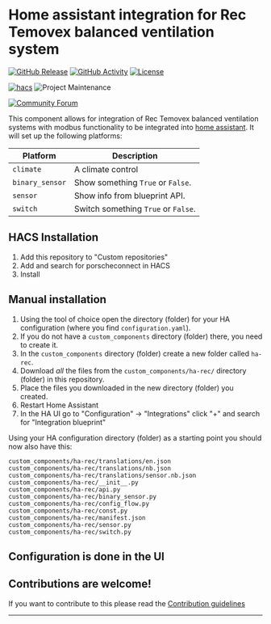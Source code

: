 # Home assistant integration for Rec Temovex balanced ventilation system

[![GitHub Release][releases-shield]][releases]
[![GitHub Activity][commits-shield]][commits]
[![License][license-shield]](LICENSE)

[![hacs][hacsbadge]][hacs]
![Project Maintenance][maintenance-shield]

[![Community Forum][forum-shield]][forum]

This component allows for integration of Rec Temovex balanced ventilation systems with modbus functionality to be integrated into [home assistant](https://home-assistant.io/). It will set up the following platforms:

Platform | Description
-- | --
`climate` | A climate control
`binary_sensor` | Show something `True` or `False`.
`sensor` | Show info from blueprint API.
`switch` | Switch something `True` or `False`.

## HACS Installation

1. Add this repository to "Custom repositories"
2. Add and search for porscheconnect in HACS
3. Install

## Manual installation

1. Using the tool of choice open the directory (folder) for your HA configuration (where you find `configuration.yaml`).
2. If you do not have a `custom_components` directory (folder) there, you need to create it.
3. In the `custom_components` directory (folder) create a new folder called `ha-rec`.
4. Download _all_ the files from the `custom_components/ha-rec/` directory (folder) in this repository.
5. Place the files you downloaded in the new directory (folder) you created.
6. Restart Home Assistant
7. In the HA UI go to "Configuration" -> "Integrations" click "+" and search for "Integration blueprint"

Using your HA configuration directory (folder) as a starting point you should now also have this:

```text
custom_components/ha-rec/translations/en.json
custom_components/ha-rec/translations/nb.json
custom_components/ha-rec/translations/sensor.nb.json
custom_components/ha-rec/__init__.py
custom_components/ha-rec/api.py
custom_components/ha-rec/binary_sensor.py
custom_components/ha-rec/config_flow.py
custom_components/ha-rec/const.py
custom_components/ha-rec/manifest.json
custom_components/ha-rec/sensor.py
custom_components/ha-rec/switch.py
```

## Configuration is done in the UI

<!---->

## Contributions are welcome!

If you want to contribute to this please read the [Contribution guidelines](CONTRIBUTING.md)

***

[ha-rec]: https://github.com/custom-components/ha-rec
[commits-shield]: https://img.shields.io/github/commit-activity/y/fredriklj/ha-rec/blueprint.svg?style=for-the-badge
[commits]: https://github.com/fredriklj/ha-rec/commits/master
[hacs]: https://hacs.xyz
[hacsbadge]: https://img.shields.io/badge/HACS-Custom-orange.svg?style=for-the-badge
[forum-shield]: https://img.shields.io/badge/community-forum-brightgreen.svg?style=for-the-badge
[forum]: https://community.home-assistant.io/
[license-shield]: https://img.shields.io/github/license/fredriklj/ha-rec.svg?style=for-the-badge
[maintenance-shield]: https://img.shields.io/badge/maintainer-%40fredriklj-blue.svg?style=for-the-badge
[releases-shield]: https://img.shields.io/github/release/fredriklj/ha-rec.svg?style=for-the-badge
[releases]: https://github.com/fredriklj/ha-rec/releases
